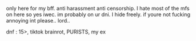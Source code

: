 only here for my bff. anti harassment anti censorship. I hate most of the mfs on here so yes iwec. im probably on ur dni. I hide freely. if youre not fucking annoying int please.. lord..

dnf : 15>, tiktok brainrot, PURISTS, my ex
